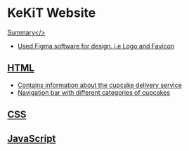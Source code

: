 # KeKiT Website

<u>Summary</>
- Used Figma software for design. i.e Logo and Favicon



## HTML
- Contains information about the cupcake delivery service
- Navigation bar with different categories of cupcakes

## CSS



## JavaScript
